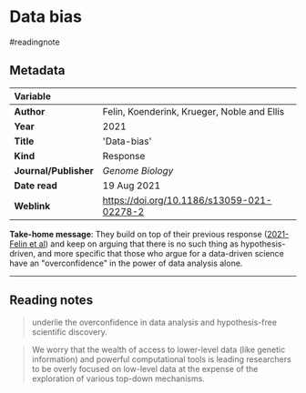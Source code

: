 # Data bias
#readingnote 


## Metadata

|   Variable     |  |
|:--------------|:-----------|
| **Author**			| Felin, Koenderink, Krueger, Noble and Ellis | 
| **Year**				| 		2021	 | 
| **Title**				| 	'Data-bias'		 | 
| **Kind**				| Response	 | 
| **Journal/Publisher**				| *Genome Biology*		 | 
| **Date read**				| 	19 Aug 2021	 | 
| **Weblink**				| 		https://doi.org/10.1186/s13059-021-02278-2	 | 

**Take-home message**: They build on top of their previous response ([2021-Felin et al](2021-Felin%20et%20al.md)) and keep on arguing that there is no such thing as hypothesis-driven, and more specific that those who argue for a data-driven science have an "overconfidence" in the power of data analysis alone.

---

## Reading notes

> underlie the overconfidence in data analysis and hypothesis-free scientific discovery.

> We worry that the wealth of access to lower-level data (like genetic information) and powerful computational tools is leading researchers to be overly focused on low-level data at the expense of the exploration of various top-down mechanisms.


